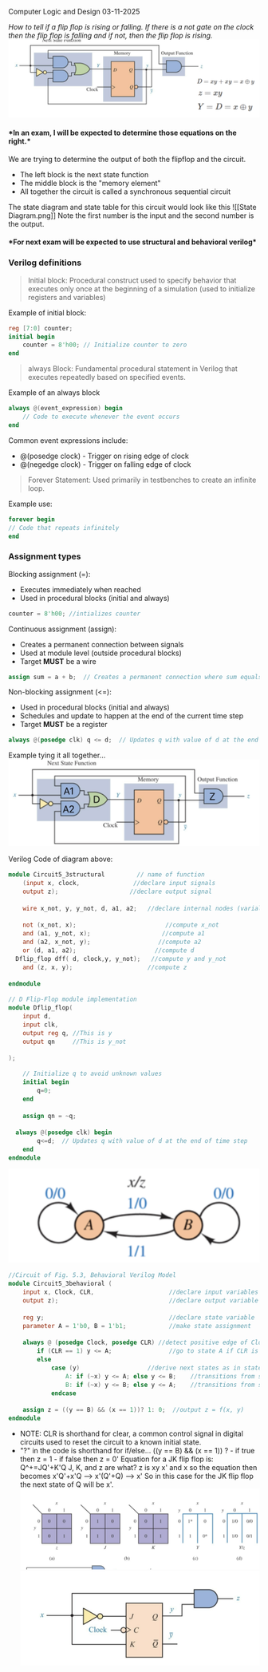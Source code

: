 Computer Logic and Design
03-11-2025

*How to tell if a flip flop is rising or falling. If there is a not gate on the clock then the flip flop is falling and if not, then the flip flop is rising.* 
![](../../images/SequentialFlipFlop.png)


#### \*In an exam, I will be expected to determine those equations on the right.\*

We are trying to determine the output of both the flipflop and the circuit. 

- The left block is the next state function
- The middle block is the "memory element"
- All together the circuit is called a synchronous sequential circuit

The state diagram and state table for this circuit would look like this
![[State Diagram.png]]
Note the first number is the input and the second number is the output. 

#### \*For next exam will be expected to use structural and behavioral verilog\* 

### Verilog definitions
>Initial block: Procedural construct used to specify behavior that executes only once at the beginning of a simulation (used to initialize registers and variables)

Example of initial block: 
``` verilog
reg [7:0] counter;  
initial begin  
	counter = 8'h00; // Initialize counter to zero  
end 
```

>always Block: Fundamental procedural statement in Verilog that executes repeatedly based on specified events.

Example of an always block
``` verilog
always @(event_expression) begin  
	// Code to execute whenever the event occurs  
end
```
Common event expressions include:  
-  @(posedge clock) - Trigger on rising edge of clock  
-  @(negedge clock) - Trigger on falling edge of clock

>Forever Statement: Used primarily in testbenches to create an infinite loop.

Example use: 
``` verilog
forever begin  
// Code that repeats infinitely  
end
```

### Assignment types

Blocking assignment (=):
- Executes immediately when reached
- Used in procedural blocks (initial and always)
 ``` verilog
 counter = 8'h00; //intializes counter
```

Continuous assignment (assign):
- Creates a permanent connection between signals
- Used at module level (outside procedural blocks)
- Target **MUST** be a wire
``` verilog
assign sum = a + b;  // Creates a permanent connection where sum equals a+b
```

Non-blocking assignment (<=):
- Used in procedural blocks (initial and always)
- Schedules and update to happen at the end of the current time step
- Target **MUST** be a register
``` verilog
always @(posedge clk) q <= d;  // Updates q with value of d at the end of time step
```

Example tying it all together...
![](../../images/EditedVerilogExampleWsequentialCircuit.png)

Verilog Code of diagram above:
``` verilog 
module Circuit5_3structural         // name of function 
	(input x, clock,               //declare input signals
    output z);                    //declare output signal
    
    wire x_not, y, y_not, d, a1, a2;   //declare internal nodes (varialbes)
    
    not (x_not, x);                         //compute x_not
    and (a1, y_not, x);                    //compute a1
    and (a2, x_not, y);                   //compute a2
    or (d, a1, a2);                      //compute d
  Dflip_flop dff( d, clock,y, y_not);   //compute y and y_not
    and (z, x, y);                     //compute z
    
endmodule
```

``` verilog
// D Flip-Flop module implementation
module Dflip_flop(
    input d,
    input clk,
    output reg q, //This is y
	output qn     //This is y_not
   
);
```

``` verilog
    // Initialize q to avoid unknown values
    initial begin
        q=0;
    end
    
    assign qn = ~q;
    
  always @(posedge clk) begin
        q<=d;  // Updates q with value of d at the end of time step
    end
endmodule

```


![](../../images/stateVerilogExample.png)
``` verilog 
//Circuit of Fig. 5.3, Behavioral Verilog Model
module Circuit5_3behavioral (
    input x, Clock, CLR,                     //declare input variables
    output z);                               //declare output variable
    
    reg y;                                   //declare state variable
    parameter A = 1'b0, B = 1'b1;            //make state assignment
    
    always @ (posedge Clock, posedge CLR) //detect positive edge of Clock or CLR
        if (CLR == 1) y <= A;                //go to state A if CLR is high
        else
            case (y)                   //derive next states as in state table
                A: if (~x) y <= A; else y <= B;    //transitions from state A
                B: if (~x) y <= B; else y <= A;    //transitions from state B
            endcase
            
    assign z = ((y == B) && (x == 1))? 1: 0;  //output z = f(x, y)
endmodule
```

- NOTE: CLR is shorthand for clear, a common control signal in digital circuits used to reset the circuit to a known initial state. 
- "?" in the code is shorthand for if/else...
		((y == B) && (x == 1)) ?
		- if true then z = 1
		- if false then z = 0'
Equation for a JK flip flop is:
	Q^+=JQ'+K'Q
	J, K, and z are what?
	z is xy
	x' and x so the equation then becomes x'Q'+x'Q --> x'(Q'+Q) --> x'
	So in this case for the JK flip flop the next state of Q will be x'.
	![](../../images/JKFlipFlopTables.png)![](../../images/JKFLIPFLOP.png)